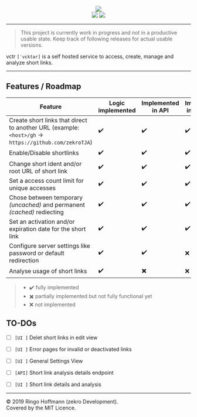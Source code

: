 <div align="center">
    <img src=".media/gh-bannner-rendered.png">
    <br/>
    <a href="https://travis-ci.org/zekroTJA/vctr"><img src="https://travis-ci.org/zekroTJA/vctr.svg?branch=master"></a>
    <a href="https://hub.docker.com/r/zekro/vctr"><img src="https://img.shields.io/badge/docker-zekro%2Fvctr-16abc9?logo=docker&logoColor=16abc9"></a>
</div>

---

> This project is currently work in progress and not in a productive usable state. Keep track of following releases for actual usable versions.

vctr `[ˈvɛktər]` is a self hosted service to access, create, manage and analyze short links.

---

## Features / Roadmap

| Feature | Logic implemented | Implemented in API | Implemented in Front End |
| ------- | ----------------- | ------------------ | ------------------------ |
| Create short links that direct to another URL (example: `<host>/gh` → `https://github.com/zekroTJA`) | ✔️ | ✔️ | ✔️ |
| Enable/Disable shortlinks | ✔️ | ✔️ | ✔️ |
| Change short ident and/or root URL of short link | ✔️ | ✔️ | ✔️ |
| Set a access count limit for unique accesses | ✔️ | ✔️ | ✔️ |
| Chose between temporary *(uncached)* and permanent *(cached)* rediecting | ✔️ | ✔️ | ✔️ |
| Set an activation and/or expiration date for the short link | ✔️ | ✔️ | ✔️ |
| Configure server settings like password or default redirection | ✔️ | ✔️ | ❌ |
| Analyse usage of short links | ✔️ | ✖️ | ❌ |

> - ✔️ fully implemented
> - ✖️ partially implemented but not fully functional yet
> - ❌ not implemented

## TO-DOs

- [ ] `[UI ]` Delet short links in edit view
- [ ] `[UI ]` Error pages for invalid or deactivated links
- [ ] `[UI ]` General Settings View
- [ ] `[API]` Short link analysis details endpoint
- [ ] `[UI ]` Short link details and analysis


---

© 2019 Ringo Hoffmann (zekro Development).  
Covered by the MIT Licence.
